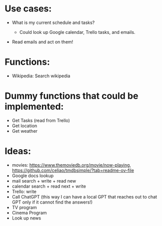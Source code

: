 # Use cases:

* What is my current schedule and tasks?
  * Could look up Google calendar, Trello tasks, and emails.

* Read emails and act on them!

# Functions:

* Wikipedia: Search wikipedia

# Dummy functions that could be implemented:

* Get Tasks (read from Trello)
* Get location
* Get weather

# Ideas:

* movies: https://www.themoviedb.org/movie/now-playing, https://github.com/celiao/tmdbsimple/?tab=readme-ov-file
* Google docs lookup
* mail search + write + read new
* calendar search + read next + write
* Trello: write
* Call ChatGPT (this way I can have a local GPT that reaches out to chat GPT only if it cannot find the answers!)
* TV program
* Cinema Program
* Look up news
